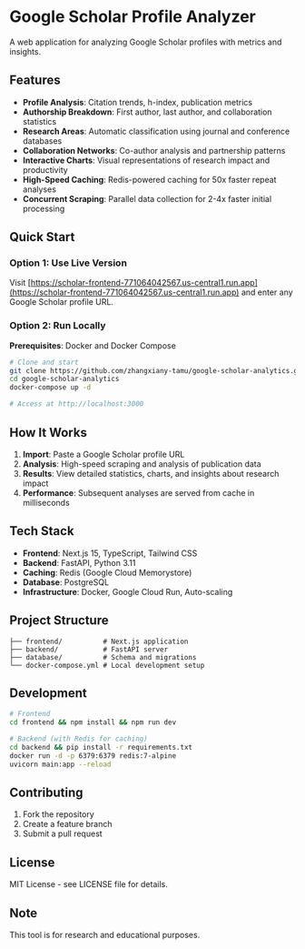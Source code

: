 # Google Scholar Profile Analyzer

A web application for analyzing Google Scholar profiles with metrics and insights.

## Features

- **Profile Analysis**: Citation trends, h-index, publication metrics
- **Authorship Breakdown**: First author, last author, and collaboration statistics  
- **Research Areas**: Automatic classification using journal and conference databases
- **Collaboration Networks**: Co-author analysis and partnership patterns
- **Interactive Charts**: Visual representations of research impact and productivity
- **High-Speed Caching**: Redis-powered caching for 50x faster repeat analyses
- **Concurrent Scraping**: Parallel data collection for 2-4x faster initial processing

## Quick Start

### Option 1: Use Live Version
Visit [https://scholar-frontend-771064042567.us-central1.run.app](https://scholar-frontend-771064042567.us-central1.run.app) and enter any Google Scholar profile URL.

### Option 2: Run Locally

**Prerequisites**: Docker and Docker Compose

```bash
# Clone and start
git clone https://github.com/zhangxiany-tamu/google-scholar-analytics.git
cd google-scholar-analytics
docker-compose up -d

# Access at http://localhost:3000
```

## How It Works

1. **Import**: Paste a Google Scholar profile URL
2. **Analysis**: High-speed scraping and analysis of publication data
3. **Results**: View detailed statistics, charts, and insights about research impact
4. **Performance**: Subsequent analyses are served from cache in milliseconds

## Tech Stack

- **Frontend**: Next.js 15, TypeScript, Tailwind CSS
- **Backend**: FastAPI, Python 3.11
- **Caching**: Redis (Google Cloud Memorystore)
- **Database**: PostgreSQL 
- **Infrastructure**: Docker, Google Cloud Run, Auto-scaling

## Project Structure

```
├── frontend/          # Next.js application
├── backend/           # FastAPI server
├── database/          # Schema and migrations
└── docker-compose.yml # Local development setup
```

## Development

```bash
# Frontend
cd frontend && npm install && npm run dev

# Backend (with Redis for caching)
cd backend && pip install -r requirements.txt
docker run -d -p 6379:6379 redis:7-alpine
uvicorn main:app --reload
```

## Contributing

1. Fork the repository
2. Create a feature branch
3. Submit a pull request

## License

MIT License - see LICENSE file for details.

## Note

This tool is for research and educational purposes.